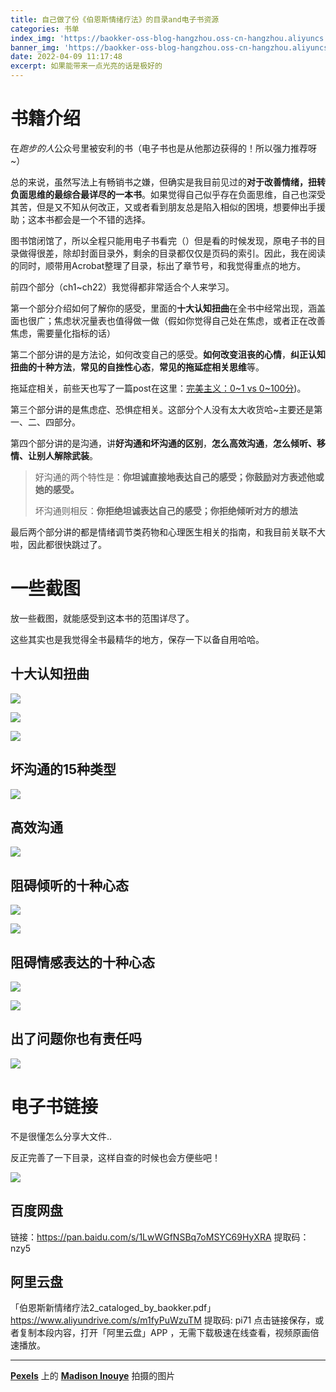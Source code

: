 ```yaml
---
title: 自己做了份《伯恩斯情绪疗法》的目录and电子书资源
categories: 书单
index_img: 'https://baokker-oss-blog-hangzhou.oss-cn-hangzhou.aliyuncs.com/cdn_for_blog/blog_imgs/pexels-madison-inouye-2821823.jpg'
banner_img: 'https://baokker-oss-blog-hangzhou.oss-cn-hangzhou.aliyuncs.com/cdn_for_blog/blog_imgs/pexels-madison-inouye-2821823.jpg'
date: 2022-04-09 11:17:48
excerpt: 如果能带来一点光亮的话是极好的
---
```





# 书籍介绍

在*跑步的人*公众号里被安利的书（电子书也是从他那边获得的！所以强力推荐呀~）

总的来说，虽然写法上有畅销书之嫌，但确实是我目前见过的**对于改善情绪，扭转负面思维的最综合最详尽的一本书**。如果觉得自己似乎存在负面思维，自己也深受其苦，但是又不知从何改正，又或者看到朋友总是陷入相似的困境，想要伸出手援助；这本书都会是一个不错的选择。

图书馆闭馆了，所以全程只能用电子书看完（）但是看的时候发现，原电子书的目录做得很差，除却封面目录外，剩余的目录都仅仅是页码的索引。因此，我在阅读的同时，顺带用Acrobat整理了目录，标出了章节号，和我觉得重点的地方。

前四个部分（ch1~ch22）我觉得都非常适合个人来学习。

第一个部分介绍如何了解你的感受，里面的**十大认知扭曲**在全书中经常出现，涵盖面也很广；焦虑状况量表也值得做一做（假如你觉得自己处在焦虑，或者正在改善焦虑，需要量化指标的话）

第二个部分讲的是方法论，如何改变自己的感受。**如何改变沮丧的心情**，**纠正认知扭曲的十种方法**，**常见的自挫性心态**，**常见的拖延症相关思维**等。

拖延症相关，前些天也写了一篇post在这里：[完美主义：0~1 vs 0~100分](https://baokker.github.io/2022/04/09/完美主义：0-1-vs-0-100分/))。

第三个部分讲的是焦虑症、恐惧症相关。这部分个人没有太大收货哈~主要还是第一、二、四部分。

第四个部分讲的是沟通，讲**好沟通和坏沟通的区别**，**怎么高效沟通**，**怎么倾听、移情、让别人解除武装**。

> 好沟通的两个特性是：**你坦诚直接地表达自己的感受；你鼓励对方表述他或她的感受。**
>
> 坏沟通则相反：**你拒绝坦诚表达自己的感受；你拒绝倾听对方的想法**

最后两个部分讲的都是情绪调节类药物和心理医生相关的指南，和我目前关联不大啦，因此都很快跳过了。



# 一些截图

放一些截图，就能感受到这本书的范围详尽了。

这些其实也是我觉得全书最精华的地方，保存一下以备自用哈哈。

## 十大认知扭曲

![](https://baokker-oss-blog-hangzhou.oss-cn-hangzhou.aliyuncs.com/cdn_for_blog/blog_imgs/20220409110243.png)

![](https://baokker-oss-blog-hangzhou.oss-cn-hangzhou.aliyuncs.com/cdn_for_blog/blog_imgs/20220409110303.png)

![](https://baokker-oss-blog-hangzhou.oss-cn-hangzhou.aliyuncs.com/cdn_for_blog/blog_imgs/20220409110316.png)



## 坏沟通的15种类型

![](https://baokker-oss-blog-hangzhou.oss-cn-hangzhou.aliyuncs.com/cdn_for_blog/blog_imgs/20220409110915.png)



## 高效沟通

![](https://baokker-oss-blog-hangzhou.oss-cn-hangzhou.aliyuncs.com/cdn_for_blog/blog_imgs/20220409110444.png)



## 阻碍倾听的十种心态

![](https://baokker-oss-blog-hangzhou.oss-cn-hangzhou.aliyuncs.com/cdn_for_blog/blog_imgs/20220409110530.png)

![](https://baokker-oss-blog-hangzhou.oss-cn-hangzhou.aliyuncs.com/cdn_for_blog/blog_imgs/20220409110548.png)



## 阻碍情感表达的十种心态

![](https://baokker-oss-blog-hangzhou.oss-cn-hangzhou.aliyuncs.com/cdn_for_blog/blog_imgs/20220409110635.png)

![](https://baokker-oss-blog-hangzhou.oss-cn-hangzhou.aliyuncs.com/cdn_for_blog/blog_imgs/20220409110649.png)



## 出了问题你也有责任吗

![](https://baokker-oss-blog-hangzhou.oss-cn-hangzhou.aliyuncs.com/cdn_for_blog/blog_imgs/20220409110801.png)



# 电子书链接

不是很懂怎么分享大文件..

反正完善了一下目录，这样自查的时候也会方便些吧！

![](https://baokker-oss-blog-hangzhou.oss-cn-hangzhou.aliyuncs.com/cdn_for_blog/blog_imgs/20220409111156.png)

## 百度网盘

链接：https://pan.baidu.com/s/1LwWGfNSBq7oMSYC69HyXRA 
提取码：nzy5

## 阿里云盘

「伯恩斯新情绪疗法2_cataloged_by_baokker.pdf」https://www.aliyundrive.com/s/m1fyPuWzuTM 提取码: pi71 点击链接保存，或者复制本段内容，打开「阿里云盘」APP ，无需下载极速在线查看，视频原画倍速播放。



---

**[Pexels](https://www.pexels.com/zh-cn/photo/2821823/?utm_content=attributionCopyText&utm_medium=referral&utm_source=pexels)** 上的 **[Madison Inouye](https://www.pexels.com/zh-cn/@mdsnmdsnmdsn?utm_content=attributionCopyText&utm_medium=referral&utm_source=pexels)** 拍摄的图片
